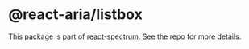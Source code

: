 # @react-aria/listbox

This package is part of [react-spectrum](https://github.com/watheia/rsp-kit). See the repo for more details.